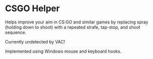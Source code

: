 CSGO Helper
==============

Helps improve your aim in CS:GO and similar games by replacing spray (holding down to shoot) with a repeated strafe, tap-stop, and shoot sequence.

Currently undetected by VAC!

Implemented using Windows mouse and keyboard hooks.
